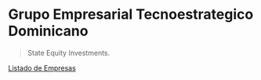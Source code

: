 # Grupo Empresarial Tecnoestrategico Dominicano

> State Equity Investments.
> 

[Listado de Empresas](Grupo%20Empresarial%20Tecnoestrategico%20Dominicano%20131956e8f40e805bae6bdd3440cb59d5/Listado%20de%20Empresas%20146956e8f40e80afb57df9d9464e6b77.csv)